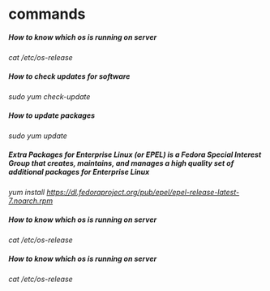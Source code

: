 # commands


##### How to know which os is running on server
*cat /etc/os-release*

##### How to check updates for software 
*sudo yum check-update*

##### How to update packages
*sudo yum update*

##### Extra Packages for Enterprise Linux (or EPEL) is a Fedora Special Interest Group that creates, maintains, and manages a high quality set of additional packages for Enterprise Linux
*yum install https://dl.fedoraproject.org/pub/epel/epel-release-latest-7.noarch.rpm*

##### How to know which os is running on server
*cat /etc/os-release*

##### How to know which os is running on server
*cat /etc/os-release*